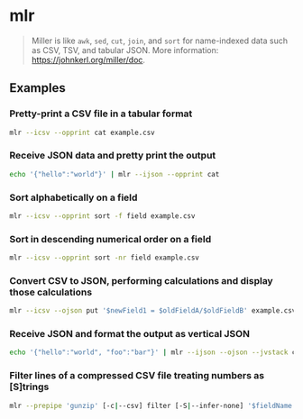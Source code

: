 # mlr

> Miller is like `awk`, `sed`, `cut`, `join`, and `sort` for name-indexed data such as CSV, TSV, and tabular JSON. More information: <https://johnkerl.org/miller/doc>.

## Examples

### Pretty-print a CSV file in a tabular format

```bash
mlr --icsv --opprint cat example.csv
```

### Receive JSON data and pretty print the output

```bash
echo '{"hello":"world"}' | mlr --ijson --opprint cat
```

### Sort alphabetically on a field

```bash
mlr --icsv --opprint sort -f field example.csv
```

### Sort in descending numerical order on a field

```bash
mlr --icsv --opprint sort -nr field example.csv
```

### Convert CSV to JSON, performing calculations and display those calculations

```bash
mlr --icsv --ojson put '$newField1 = $oldFieldA/$oldFieldB' example.csv
```

### Receive JSON and format the output as vertical JSON

```bash
echo '{"hello":"world", "foo":"bar"}' | mlr --ijson --ojson --jvstack cat
```

### Filter lines of a compressed CSV file treating numbers as [S]trings

```bash
mlr --prepipe 'gunzip' [-c|--csv] filter [-S|--infer-none] '$fieldName =~ "regex"' example.csv.gz
```
